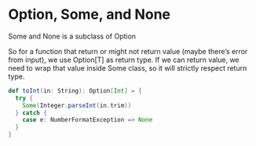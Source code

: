 # Option, Some, and None

Some and None is a subclass of Option

So for a function that return or might not return value \(maybe there’s error from input\), we use Option\[T\] as return type. If we can return value, we need to wrap that value inside Some class, so it will strictly respect return type.

```scala
def toInt(in: String): Option[Int] = {
  try {
    Some(Integer.parseInt(in.trim))
  } catch {
    case e: NumberFormatException => None
  }
}
```

